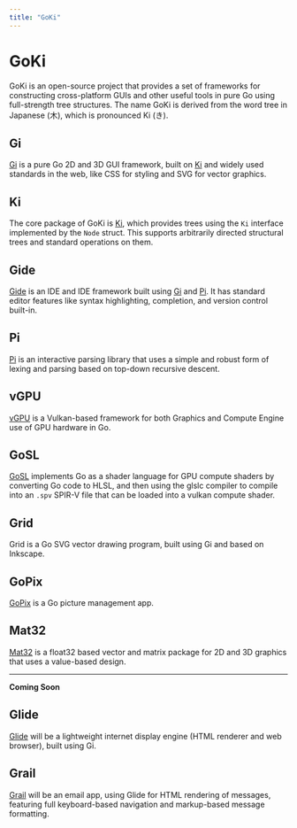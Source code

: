 ```yaml
---
title: "GoKi"
---
```


# GoKi

GoKi is an open-source project that provides a set of frameworks for constructing cross-platform GUIs and other useful tools in pure Go using full-strength tree structures. The name GoKi is derived from the word tree in Japanese (木), which is pronounced Ki (き). 

## Gi
[Gi](/gi) is a pure Go 2D and 3D GUI framework, built on [Ki](/ki) and widely used standards in the web, like CSS for styling and SVG for vector graphics.

## Ki
The core package of GoKi is [Ki](/ki), which provides trees using the `Ki` interface implemented by the `Node` struct. This supports arbitrarily directed structural trees and standard operations on them.

## Gide
[Gide](/gide) is an IDE and IDE framework built using [Gi](/gi) and [Pi](/pi). It has standard editor features like syntax highlighting, completion, and version control built-in.

## Pi
[Pi](/pi) is an interactive parsing library that uses a simple and robust form of lexing and parsing based on top-down recursive descent.

## vGPU

[vGPU](/vgpu) is a Vulkan-based framework for both Graphics and Compute Engine use of GPU hardware in Go.

## GoSL

[GoSL](/gosl) implements Go as a shader language for GPU compute shaders by converting Go code to HLSL, and then using the glslc compiler to compile into an `.spv` SPIR-V file that can be loaded into a vulkan compute shader.

## Grid
Grid is a Go SVG vector drawing program, built using Gi and based on Inkscape.

## GoPix 

[GoPix](/gopix) is a Go picture management app.

## Mat32

[Mat32](/mat32) is a float32 based vector and matrix package for 2D and 3D graphics that uses a value-based design.

___

**Coming Soon**

## Glide

[Glide](/glide) will be a lightweight internet display engine (HTML renderer and web browser), built using Gi.

## Grail

[Grail](/grail) will be an email app, using Glide for HTML rendering of messages, featuring full keyboard-based navigation and markup-based message formatting.